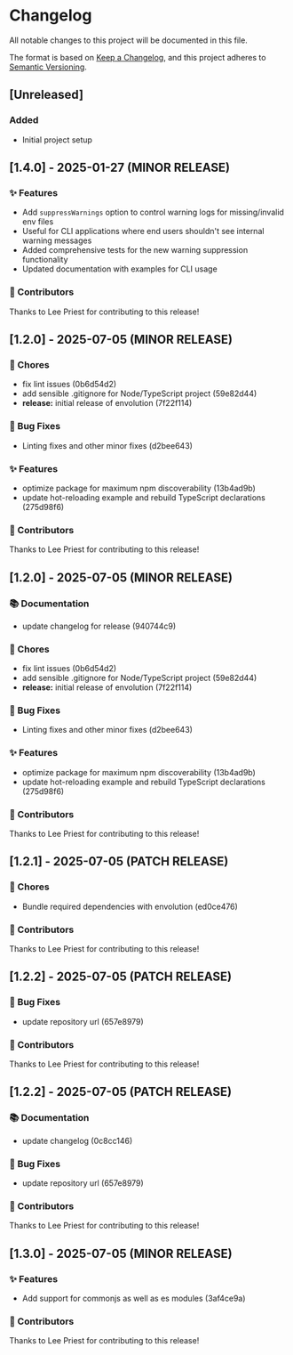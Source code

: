# Changelog

All notable changes to this project will be documented in this file.

The format is based on [Keep a Changelog](https://keepachangelog.com/en/1.0.0/),
and this project adheres to [Semantic Versioning](https://semver.org/spec/v2.0.0.html).

## [Unreleased]

### Added
- Initial project setup

## [1.4.0] - 2025-01-27 (MINOR RELEASE)

### ✨ Features

- Add `suppressWarnings` option to control warning logs for missing/invalid env files
- Useful for CLI applications where end users shouldn't see internal warning messages
- Added comprehensive tests for the new warning suppression functionality
- Updated documentation with examples for CLI usage

### 👥 Contributors

Thanks to Lee Priest for contributing to this release!

## [1.2.0] - 2025-07-05 (MINOR RELEASE)

### 🔨 Chores

- fix lint issues (0b6d54d2)
- add sensible .gitignore for Node/TypeScript project (59e82d44)
- **release:** initial release of envolution (7f22f114)

### 🐛 Bug Fixes

- Linting fixes and other minor fixes (d2bee643)

### ✨ Features

- optimize package for maximum npm discoverability (13b4ad9b)
- update hot-reloading example and rebuild TypeScript declarations (275d98f6)

### 👥 Contributors

Thanks to Lee Priest for contributing to this release!

## [1.2.0] - 2025-07-05 (MINOR RELEASE)

### 📚 Documentation

- update changelog for release (940744c9)

### 🔨 Chores

- fix lint issues (0b6d54d2)
- add sensible .gitignore for Node/TypeScript project (59e82d44)
- **release:** initial release of envolution (7f22f114)

### 🐛 Bug Fixes

- Linting fixes and other minor fixes (d2bee643)

### ✨ Features

- optimize package for maximum npm discoverability (13b4ad9b)
- update hot-reloading example and rebuild TypeScript declarations (275d98f6)

### 👥 Contributors

Thanks to Lee Priest for contributing to this release!

## [1.2.1] - 2025-07-05 (PATCH RELEASE)

### 🔨 Chores

- Bundle required dependencies with envolution (ed0ce476)

### 👥 Contributors

Thanks to Lee Priest for contributing to this release!

## [1.2.2] - 2025-07-05 (PATCH RELEASE)

### 🐛 Bug Fixes

- update repository url (657e8979)

### 👥 Contributors

Thanks to Lee Priest for contributing to this release!

## [1.2.2] - 2025-07-05 (PATCH RELEASE)

### 📚 Documentation

- update changelog (0c8cc146)

### 🐛 Bug Fixes

- update repository url (657e8979)

### 👥 Contributors

Thanks to Lee Priest for contributing to this release!

## [1.3.0] - 2025-07-05 (MINOR RELEASE)

### ✨ Features

- Add support for commonjs as well as es modules (3af4ce9a)

### 👥 Contributors

Thanks to Lee Priest for contributing to this release!

